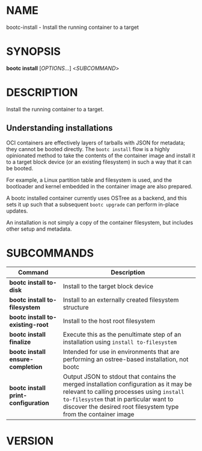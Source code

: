# NAME

bootc-install - Install the running container to a target

# SYNOPSIS

**bootc install** \[*OPTIONS...*\] <*SUBCOMMAND*>

# DESCRIPTION

Install the running container to a target.

## Understanding installations

OCI containers are effectively layers of tarballs with JSON for
metadata; they cannot be booted directly. The `bootc install` flow is
a highly opinionated method to take the contents of the container image
and install it to a target block device (or an existing filesystem) in
such a way that it can be booted.

For example, a Linux partition table and filesystem is used, and the
bootloader and kernel embedded in the container image are also prepared.

A bootc installed container currently uses OSTree as a backend, and this
sets it up such that a subsequent `bootc upgrade` can perform in-place
updates.

An installation is not simply a copy of the container filesystem, but
includes other setup and metadata.

<!-- BEGIN GENERATED OPTIONS -->
<!-- END GENERATED OPTIONS -->

# SUBCOMMANDS

<!-- BEGIN GENERATED SUBCOMMANDS -->
| Command | Description |
|---------|-------------|
| **bootc install to-disk** | Install to the target block device |
| **bootc install to-filesystem** | Install to an externally created filesystem structure |
| **bootc install to-existing-root** | Install to the host root filesystem |
| **bootc install finalize** | Execute this as the penultimate step of an installation using `install to-filesystem` |
| **bootc install ensure-completion** | Intended for use in environments that are performing an ostree-based installation, not bootc |
| **bootc install print-configuration** | Output JSON to stdout that contains the merged installation configuration as it may be relevant to calling processes using `install to-filesystem` that in particular want to discover the desired root filesystem type from the container image |

<!-- END GENERATED SUBCOMMANDS -->

# VERSION

<!-- VERSION PLACEHOLDER -->

